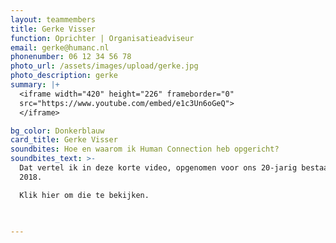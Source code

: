 ```yaml
---
layout: teammembers
title: Gerke Visser
function: Oprichter | Organisatieadviseur
email: gerke@humanc.nl
phonenumber: 06 12 34 56 78
photo_url: /assets/images/upload/gerke.jpg
photo_description: gerke
summary: |+
  <iframe width="420" height="226" frameborder="0"
  src="https://www.youtube.com/embed/e1c3Un6oGeQ">
  </iframe>

bg_color: Donkerblauw
card_title: Gerke Visser
soundbites: Hoe en waarom ik Human Connection heb opgericht?
soundbites_text: >-
  Dat vertel ik ​in deze korte video, opgenomen voor ons 20-jarig bestaan in
  2018. ​

  Klik hier om die te bekijken.​


  ​
---
```

